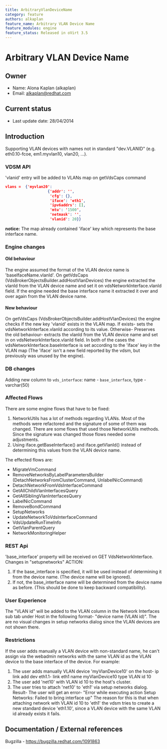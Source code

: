 ```yaml
---
title: ArbitraryVlanDeviceName
category: feature
authors: alkaplan
feature_name: Arbitrary VLAN Device Name
feature_modules: engine
feature_status: Released in oVirt 3.5
---
```


# Arbitrary VLAN Device Name

## Owner

*   Name: Alona Kaplan (alkaplan)
*   Email: <alkaplan@redhat.com>

## Current status

*   Last update date: 28/04/2014

## Introduction

Supporting VLAN devices with names not in standard "dev.VLANID" (e.g. eth0.10-fcoe, em1.myvlan10, vlan20, ...).

### VDSM API

'vlanid' entry will be added to VLANs map on getVdsCaps command

```json
vlans =  {'myvlan20':
                   {'addr': '',
                    'cfg': {},
                    'iface': 'eth1',
                    'ipv6addrs': [],
                    'mtu': '1500',
                    'netmask': '',
                    'vlanid': 20}} 
```

**notice:** The map already contained 'iface' key which represents the base interface name.

### Engine changes

#### Old behaviour

The engine assumed the format of the VLAN device name is 'baseIfaceName.vlanId'.
On getVdsCaps (VdsBrokerObjectsBuilder.addHostVlanDevices) the engine extracted the vlanId from the VLAN device name and set it on vdsNetworkInterface.vlanId field.
If the engine needed the base interface name it extracted it over and over again from the VLAN device name.

#### New behaviour

On getVdsCaps (VdsBrokerObjectsBuilder.addHostVlanDevices) the engine checks if the new key 'vlanid' exists in the VLAN map. If exists- sets the vdsNetworkInterface.vlanId according to its value. Otherwise- Preserves the old behaviour- extracts the vlanId from the VLAN device name and set in on vdsNetworkInterface.vlanId field. In both of the cases the vdsNetworkInterface.baseInterface is set according to the 'iface' key in the VLAN map (The 'iface' isn't a new field reported by the vdsm, but previously was unused by the engine).

### DB changes

Adding new column to `vds_interface`: name - `base_interface`, type - varchar(50)

### Affected Flows

There are some engine flows that have to be fixed:

1. NetworkUtils has a lot of methods regarding VLANs. Most of the methods were refactored and the signature of some of them was changed.
There are some flows that used those NetworkUtils methods. Since the signature was changed those flows needed some adjustments.
2. Using iface.getBaseInterface() and iface.getVlanId() instead of determining this values from the VLAN device name.

The effected flows are:

* MigrateVmCommand
* RemoveNetworksByLabelParametersBuilder (DetachNetworksFromClusterCommand, UnlabelNicCommand)
* DetachNetworkFromVdsInterfaceCommand
* GetAllChildVlanInterfacesQuery
* GetAllSiblingVlanInterfacesQuery
* LabelNicCommand
* RemoveBondCommand
* SetupNetworks
* UpdateNetworkToVdsInterfaceCommand
* VdsUpdateRunTimeInfo
* GetVlanParentQuery
* NetworkMonitoringHelper

### REST Api

'base_interface' property will be received on GET VdsNetworkInterface.
Changes in "setupnetworks" ACTION:

1. If the base_interface is specified, it will be used instead of determining it from the device name. (The device name will be ignored).
2. If not, the base_interface name will be determined from the device name as before. (This should be done to keep backward compatibility).

### User Experience

The "VLAN id" will be added to the VLAN column in the Network Interfaces sub tab under Host in the following format- "device name (VLAN id)". The are no visual changes in setup networks dialog since the VLAN devices are not shown there.

### Restrictions

If the user adds manually a VLAN device with non-standard name, he can't assign via the webadmin networks with the same VLAN id as the VLAN device to the base interface of the device.
For example:

1. The user adds manually VLAN device 'myVlanDevice10' on the host- ip link add dev eth1.1- link eth1 name myVlanDevice10 type VLAN id 10
2. The user add 'net10' with VLAN id 10 to the host's cluster.
3. The user tries to attach 'net10' to 'eth1' via setup networks dialog.
Result-
The user will get an error- "Error while executing action Setup Networks: Failed to bring interface up"
The reason for this is that when attaching network with VLAN id 10 to 'eth1' the vdsm tries to create a new standard device 'eth1.10', since a VLAN device with the same VLAN id already exists it fails.

## Documentation / External references

Bugzilla - <https://bugzilla.redhat.com/1091863>


